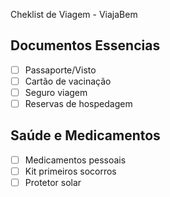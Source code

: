 Cheklist de Viagem - ViajaBem

## Documentos Essencias
- [ ] Passaporte/Visto
- [ ] Cartão de vacinação
- [ ] Seguro viagem
- [ ] Reservas de hospedagem

## Saúde e Medicamentos
- [ ] Medicamentos pessoais
- [ ] Kit primeiros socorros
- [ ] Protetor solar